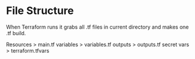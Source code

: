 # File Structure

When Terraform runs it grabs all .tf files in current directory and makes one .tf build. 

Resources > main.tf
variables > variables.tf
outputs > outputs.tf
secret vars > terraform.tfvars